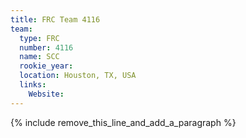```yaml
---
title: FRC Team 4116
team:
  type: FRC
  number: 4116
  name: SCC
  rookie_year:
  location: Houston, TX, USA
  links:
    Website:
---
```


{% include remove_this_line_and_add_a_paragraph %}